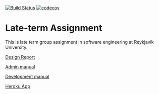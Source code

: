 [![Build Status](https://travis-ci.org/The-Lannisters/Late-term-Assignment.svg?branch=master)](https://travis-ci.org/The-Lannisters/Late-term-Assignment)
[![codecov](https://codecov.io/gh/The-Lannisters/Late-term-Assignment/branch/master/graph/badge.svg)](https://codecov.io/gh/The-Lannisters/Late-term-Assignment)
# Late-term Assignment
This is late term group assignment in software engineering at Reykjavík University.

[Design Report](docs/DesignReport.md)

[Admin manual](docs/AdminManual.md)

[Development manual](docs/DevelopmentManual.md)

[Heroku App](https://the-lannisters-tictactoe.herokuapp.com/)
